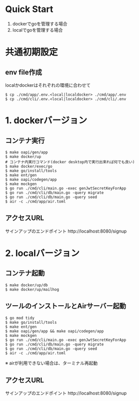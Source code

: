 # Quick Start 

1. dockerでgoを管理する場合
2. localでgoを管理する場合

# 共通初期設定
## env file作成
localかdockerはそれぞれの環境に合わせて
```shell
$ cp ./cmd/app/.env.<local|localdocker> ./cmd/app/.env
$ cp ./cmd/cli/.env.<local|localdocker> ./cmd/cli/.env
```

# 1. dockerバージョン

## コンテナ実行
```shell
$ make oapi/gen/app
$ make docker/up
# コンテナ内実行コマンド(docker desktop内で実行出来れば何でも良い)
$ make docker/exec/go
$ make go/install/tools
$ make ent/gen
$ make oapi/codegen/app
$ make mockgen
$ go run ./cmd/cli/main.go -exec genJwtSecretKeyForApp
$ go run ./cmd/cli/db/main.go -query migrate
$ go run ./cmd/cli/db/main.go -query seed
$ air -c ./cmd/app/air.toml
```

## アクセスURL
サインアップのエンドポイント
http://localhost:8080/signup

# 2. localバージョン

## コンテナ起動
```shell
$ make docker/up/db
$ make docker/up/mailhog
```

## ツールのインストールとAirサーバー起動
```shell
$ go mod tidy
$ make go/install/tools
$ make ent/gen
$ make oapi/gen/app && make oapi/codegen/app
$ make mockgen
$ go run ./cmd/cli/main.go -exec genJwtSecretKeyForApp
$ go run ./cmd/cli/db/main.go -query migrate
$ go run ./cmd/cli/db/main.go -query seed
$ air -c ./cmd/app/air.toml
```
※ airが利用できない場合は、ターミナル再起動

## アクセスURL
サインアップのエンドポイント
http://localhost:8080/signup


